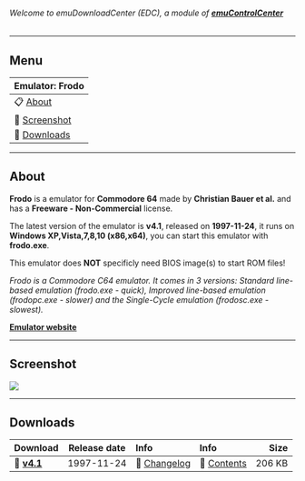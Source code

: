###### Welcome to emuDownloadCenter (EDC), a module of [**emuControlCenter**](https://github.com/PhoenixInteractiveNL/emuControlCenter/wiki/)
***
## Menu
| **Emulator: Frodo** |
|:---------|
| :clipboard: [About](#about) |
| :sunrise: [Screenshot](#screenshot) |
| :floppy_disk: [Downloads](#downloads) |
***
## About
**Frodo** is a emulator for **Commodore 64** made by **Christian Bauer et al.** and has a **Freeware - Non-Commercial** license.

The latest version of the emulator is **v4.1**, released on **1997-11-24**, it runs on **Windows XP,Vista,7,8,10 (x86,x64)**, you can start this emulator with **frodo.exe**.

This emulator does **NOT** specificly need BIOS image(s) to start ROM files!

_Frodo is a Commodore C64 emulator. It comes in 3 versions: Standard line-based emulation (frodo.exe - quick), Improved line-based emulation (frodopc.exe - slower) and the Single-Cycle emulation (frodosc.exe - slowest)._

[**Emulator website**](http://frodo.cebix.net/)
***
## Screenshot
![](https://raw.githubusercontent.com/PhoenixInteractiveNL/emuDownloadCenter/master/hooks/frodo/screen.jpg)
***
## Downloads
| Download | Release date  | Info       | Info       | Size       |
|:---------|:-------------:|:-----------|:-----------|-----------:|
| :floppy_disk: [**v4.1**](https://github.com/PhoenixInteractiveNL/edc-repo0002/raw/master/frodo/4.1.7z) | 1997-11-24 | :page_facing_up: [Changelog](https://github.com/PhoenixInteractiveNL/edc-repo0002/blob/master/frodo/4.1_changelog.txt) | :mag_right: [Contents](https://github.com/PhoenixInteractiveNL/edc-repo0002/blob/master/frodo/4.1_contents.txt) | 206 KB |
